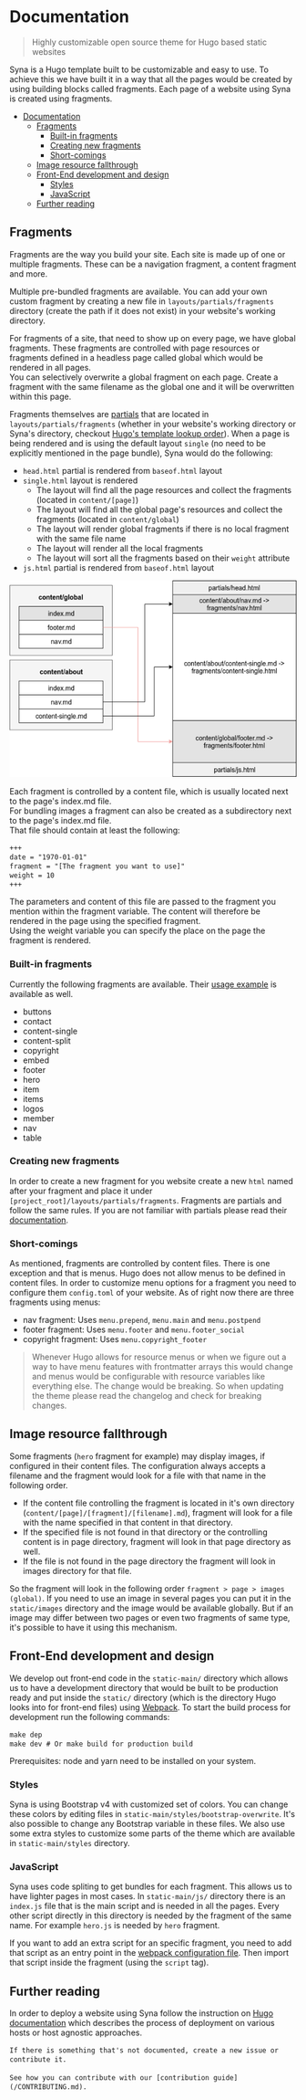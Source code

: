 <!--
Copyright 2017 - The Syna Theme Authors

This work is licensed under a Creative Commons Attribution-ShareAlike 4.0 International License;
you may not use this file except in compliance with the License.
You may obtain a copy of the License at
    https://creativecommons.org/licenses/by-sa/4.0/legalcode
Unless required by applicable law or agreed to in writing, documentation
distributed under the License is distributed on an "AS IS" BASIS,
WITHOUT WARRANTIES OR CONDITIONS OF ANY KIND, either express or implied.
See the License for the specific language governing permissions and
limitations under the License.
-->

# Documentation

> Highly customizable open source theme for Hugo based static websites

Syna is a Hugo template built to be customizable and easy to use. To achieve this we have built it in a way that all the pages would be created by using building blocks called fragments. Each page of a website using Syna is created using fragments.
<!-- TOC -->

- [Documentation](#documentation)
  - [Fragments](#fragments)
    - [Built-in fragments](#built-in-fragments)
    - [Creating new fragments](#creating-new-fragments)
    - [Short-comings](#short-comings)
  - [Image resource fallthrough](#image-resource-fallthrough)
  - [Front-End development and design](#front-end-development-and-design)
    - [Styles](#styles)
    - [JavaScript](#javascript)
  - [Further reading](#further-reading)

<!-- /TOC -->

## Fragments

Fragments are the way you build your site. Each site is made up of one or multiple fragments. These can be a navigation fragment, a content fragment and more.

Multiple pre-bundled fragments are available. You can add your own custom fragment by creating a new file in `layouts/partials/fragments` directory (create the path if it does not exist) in your website's working directory.

For fragments of a site, that need to show up on every page, we have global fragments. These fragments are controlled with page resources or fragments defined in a headless page called global which would be rendered in all pages.  
You can selectively overwrite a global fragment on each page. Create a fragment with the same filename as the global one and it will be overwritten within this page.

Fragments themselves are [partials](https://gohugo.io/templates/partials/) that are located in `layouts/partials/fragments` (whether in your website's working directory or Syna's directory, checkout [Hugo's template lookup order](https://gohugo.io/templates/lookup-order/)). When a page is being rendered and is using the default layout `single` (no need to be explicitly mentioned in the page bundle), Syna would do the following:

- `head.html` partial is rendered from `baseof.html` layout
- `single.html` layout is rendered
  - The layout will find all the page resources and collect the fragments (located in `content/[page]`)
  - The layout will find all the global page's resources and collect the fragments (located in `content/global`)
  - The layout will render global fragments if there is no local fragment with the same file name
  - The layout will render all the local fragments
  - The layout will sort all the fragments based on their `weight` attribute
- `js.html` partial is rendered from `baseof.html` layout

![This is how fragments are rendered in the single layout](docs/fragments-01.png)

Each fragment is controlled by a content file, which is usually located next to the page's index.md file.  
For bundling images a fragment can also be created as a subdirectory next to the page's index.md file.  
That file should contain at least the following:

```
+++
date = "1970-01-01"
fragment = "[The fragment you want to use]"
weight = 10
+++
```

The parameters and content of this file are passed to the fragment you mention within the fragment variable. The content will therefore be rendered in the page using the specified fragment.  
Using the weight variable you can specify the place on the page the fragment is rendered.

### Built-in fragments

Currently the following fragments are available. Their [usage example](https://github.com/okkur/syna/tree/master/exampleSite/content/index) is available as well.

- buttons
- contact
- content-single
- content-split
- copyright
- embed
- footer
- hero
- item
- items
- logos
- member
- nav
- table

### Creating new fragments

In order to create a new fragment for you website create a new `html` named after your fragment and place it under `[project_root]/layouts/partials/fragments`. Fragments are partials and follow the same rules. If you are not familiar with partials please read their [documentation](https://gohugo.io/templates/partials/).


### Short-comings

As mentioned, fragments are controlled by content files. There is one exception and that is menus. Hugo does not allow menus to be defined in content files. In order to customize menu options for a fragment you need to configure them `config.toml` of your website. As of right now there are three fragments using menus:

- nav fragment: Uses `menu.prepend`, `menu.main` and `menu.postpend`
- footer fragment: Uses `menu.footer` and `menu.footer_social`
- copyright fragment: Uses `menu.copyright_footer`

> Whenever Hugo allows for resource menus or when we figure out a way to have menu features with frontmatter arrays this would change and menus would be configurable with resource variables like everything else. The change would be breaking. So when updating the theme please read the changelog and check for breaking changes.

## Image resource fallthrough

Some fragments (`hero` fragment for example) may display images, if configured in their content files. The configuration always accepts a filename and the fragment would look for a file with that name in the following order.

- If the content file controlling the fragment is located in it's own directory (`content/[page]/[fragment]/[filename].md`), fragment will look for a file with the name specified in that content in that directory.
- If the specified file is not found in that directory or the controlling content is in page directory, fragment will look in that page directory as well.
- If the file is not found in the page directory the fragment will look in images directory for that file.

So the fragment will look in the following order `fragment > page > images (global)`. If you need to use an image in several pages you can put it in the `static/images` directory and the image would be available globally. But if an image may differ between two pages or even two fragments of same type, it's possible to have it using this mechanism.

## Front-End development and design

We develop out front-end code in the `static-main/` directory which allows us to have a development directory that would be built to be production ready and put inside the `static/` directory (which is the directory Hugo looks into for front-end files) using [Webpack](https://webpack.js.org/). To start the build process for development run the following commands:

```
make dep
make dev # Or make build for production build
```

Prerequisites: node and yarn need to be installed on your system.

### Styles

Syna is using Bootstrap v4 with customized set of colors. You can change these colors by editing files in `static-main/styles/bootstrap-overwrite`. It's also possible to change any Bootstrap variable in these files. We also use some extra styles to customize some parts of the theme which are available in `static-main/styles` directory.

### JavaScript

Syna uses code spliting to get bundles for each fragment. This allows us to have lighter pages in most cases. In `static-main/js/` directory there is an `index.js` file that is the main script and is needed in all the pages. Every other script directly in this directory is needed by the fragment of the same name. For example `hero.js` is needed by `hero` fragment.

If you want to add an extra script for an specific fragment, you need to add that script as an entry point in the [webpack configuration file](webpack.config.js). Then import that script inside the fragment (using the `script` tag).

## Further reading

In order to deploy a website using Syna follow the instruction on [Hugo documentation](https://gohugo.io/hosting-and-deployment/) which describes the process of deployment on various hosts or host agnostic approaches.

```
If there is something that's not documented, create a new issue or contribute it.

See how you can contribute with our [contribution guide](/CONTRIBUTING.md).
```

